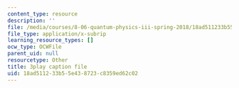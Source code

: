 ```yaml
---
content_type: resource
description: ''
file: /media/courses/8-06-quantum-physics-iii-spring-2018/18ad511233b55e438723c8359ed62c02_Y5oTQvNt47I.vtt
file_type: application/x-subrip
learning_resource_types: []
ocw_type: OCWFile
parent_uid: null
resourcetype: Other
title: 3play caption file
uid: 18ad5112-33b5-5e43-8723-c8359ed62c02
---
```

